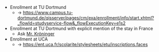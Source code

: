 - Enrollment at TU Dortmund
	- → https://www.campus.tu-dortmund.de/qisserver/pages/cm/exa/enrollment/info/start.xhtml?_flowId=studyservice-flow&_flowExecutionKey=e1s2
- Enrollment at TU Dortmund with explicit mention of the stay in France
	- Ask [Mr. Kröninger](/People)
- Enrollment at UCA
	- → https://ent.uca.fr/scolarite/stylesheets/etu/inscriptions.faces